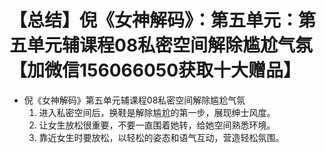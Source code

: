 # 【总结】倪《女神解码》：第五单元：第五单元辅课程08私密空间解除尴尬气氛【加微信156066050获取十大赠品】

-   倪《女神解码》第五单元辅课程08私密空间解除尴尬气氛
    1.  进入私密空间后，换鞋是解除尴尬的第一步，展现绅士风度。
    2.  让女生放松很重要，不要一直围着她转，给她空间熟悉环境。
    3.  靠近女生时要放松，以轻松的姿态和语气互动，营造轻松氛围。